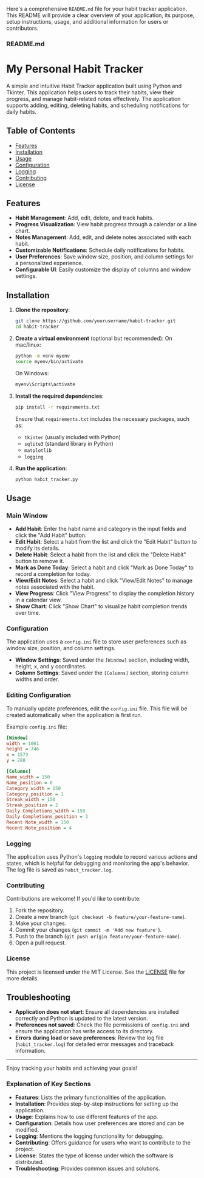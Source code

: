 Here's a comprehensive `README.md` file for your habit tracker application. This README will provide a clear overview of your application, its purpose, setup instructions, usage, and additional information for users or contributors.

### README.md

# My Personal Habit Tracker

A simple and intuitive Habit Tracker application built using Python and Tkinter. This application helps users to track their habits, view their progress, and manage habit-related notes effectively. The application supports adding, editing, deleting habits, and scheduling notifications for daily habits.

## Table of Contents

- [Features](#features)
- [Installation](#installation)
- [Usage](#usage)
- [Configuration](#configuration)
- [Logging](#logging)
- [Contributing](#contributing)
- [License](#license)

## Features

- **Habit Management**: Add, edit, delete, and track habits.
- **Progress Visualization**: View habit progress through a calendar or a line chart.
- **Notes Management**: Add, edit, and delete notes associated with each habit.
- **Customizable Notifications**: Schedule daily notifications for habits.
- **User Preferences**: Save window size, position, and column settings for a personalized experience.
- **Configurable UI**: Easily customize the display of columns and window settings.

## Installation

1. **Clone the repository**:

    ```bash
    git clone https://github.com/yourusername/habit-tracker.git
    cd habit-tracker
    ```

2. **Create a virtual environment** (optional but recommended):
    On mac/linux:
    ```zsh
    python -m venv myenv
    source myenv/bin/activate  
    ```
    On Windows: 
    ```bash
    myenv\Scripts\activate
    ```

3. **Install the required dependencies**:

    ```bash
    pip install -r requirements.txt
    ```

   Ensure that `requirements.txt` includes the necessary packages, such as:
   - `tkinter` (usually included with Python)
   - `sqlite3` (standard library in Python)
   - `matplotlib`
   - `logging`

4. **Run the application**:

    ```bash
    python habit_tracker.py
    ```

## Usage

### Main Window

- **Add Habit**: Enter the habit name and category in the input fields and click the "Add Habit" button.
- **Edit Habit**: Select a habit from the list and click the "Edit Habit" button to modify its details.
- **Delete Habit**: Select a habit from the list and click the "Delete Habit" button to remove it.
- **Mark as Done Today**: Select a habit and click "Mark as Done Today" to record a completion for today.
- **View/Edit Notes**: Select a habit and click "View/Edit Notes" to manage notes associated with the habit.
- **View Progress**: Click "View Progress" to display the completion history in a calendar view.
- **Show Chart**: Click "Show Chart" to visualize habit completion trends over time.

### Configuration

The application uses a `config.ini` file to store user preferences such as window size, position, and column settings.

- **Window Settings**: Saved under the `[Window]` section, including width, height, x, and y coordinates.
- **Column Settings**: Saved under the `[Columns]` section, storing column widths and order.

### Editing Configuration

To manually update preferences, edit the `config.ini` file. This file will be created automatically when the application is first run.

Example `config.ini` file:

```ini
[Window]
width = 1061
height = 746
x = 1573
y = 288

[Columns]
Name_width = 150
Name_position = 0
Category_width = 150
Category_position = 1
Streak_width = 150
Streak_position = 2
Daily Completions_width = 150
Daily Completions_position = 3
Recent Note_width = 150
Recent Note_position = 4
```

### Logging

The application uses Python's `logging` module to record various actions and states, which is helpful for debugging and monitoring the app's behavior. The log file is saved as `habit_tracker.log`.

### Contributing

Contributions are welcome! If you'd like to contribute:

1. Fork the repository.
2. Create a new branch (`git checkout -b feature/your-feature-name`).
3. Make your changes.
4. Commit your changes (`git commit -m 'Add new feature'`).
5. Push to the branch (`git push origin feature/your-feature-name`).
6. Open a pull request.

### License

This project is licensed under the MIT License. See the [LICENSE](LICENSE) file for more details.

## Troubleshooting

- **Application does not start**: Ensure all dependencies are installed correctly and Python is updated to the latest version.
- **Preferences not saved**: Check the file permissions of `config.ini` and ensure the application has write access to its directory.
- **Errors during load or save preferences**: Review the log file (`habit_tracker.log`) for detailed error messages and traceback information.

---

Enjoy tracking your habits and achieving your goals!


### Explanation of Key Sections

- **Features**: Lists the primary functionalities of the application.
- **Installation**: Provides step-by-step instructions for setting up the application.
- **Usage**: Explains how to use different features of the app.
- **Configuration**: Details how user preferences are stored and can be modified.
- **Logging**: Mentions the logging functionality for debugging.
- **Contributing**: Offers guidance for users who want to contribute to the project.
- **License**: States the type of license under which the software is distributed.
- **Troubleshooting**: Provides common issues and solutions.

